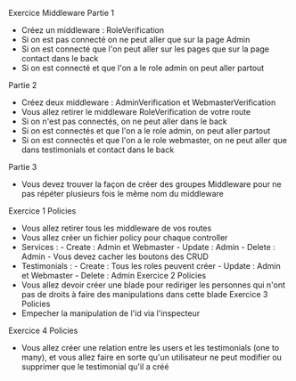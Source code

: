  Exercice Middleware
Partie 1
- Créez un middleware : RoleVerification
- Si on est pas connecté on ne peut aller que sur la page Admin
- Si on est connecté que l'on peut aller sur les pages que sur la page contact dans le back
- Si on est connecté et que l'on a le role admin on peut aller partout


Partie 2
- Créez deux middleware : AdminVerification et WebmasterVerification
- Vous allez retirer le middleware RoleVerification de votre route
- Si on n'est pas connectés, on ne peut aller dans le back
- Si on est connectés et que l'on a le role admin, on peut aller partout
- Si on est connectés et que l'on a le role webmaster, on ne peut aller que dans testimonials et contact dans le back 

Partie 3
- Vous devez trouver la façon de créer des groupes Middleware pour ne pas répéter plusieurs fois le même nom du middleware

Exercice 1 Policies
- Vous allez retirer tous les middleware de vos routes
- Vous allez créer un fichier policy pour chaque controller
- Services : 
       - Create : Admin et Webmaster
       - Update : Admin
       - Delete : Admin
       - Vous devez cacher les boutons des CRUD
- Testimonials : 
       - Create : Tous les roles peuvent créer
       - Update : Admin et Webmaster
       - Delete : Admin
Exercice 2 Policies
- Vous allez devoir créer une blade pour rediriger les personnes qui n'ont pas de droits à faire des manipulations dans cette blade
Exercice 3 Policies
- Empecher la manipulation de l'id via l'inspecteur

Exercice 4 Policies
- Vous allez créer une relation entre les users et les testimonials (one to many), et vous allez faire en sorte qu'un utilisateur ne peut modifier ou supprimer que le testimonial qu'il a créé